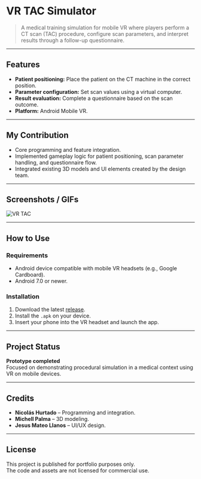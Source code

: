 # VR TAC Simulator 

> A medical training simulation for mobile VR where players perform a CT scan (TAC) procedure, configure scan parameters, and interpret results through a follow-up questionnaire.

---

## Features 
- **Patient positioning:** Place the patient on the CT machine in the correct position.
- **Parameter configuration:** Set scan values using a virtual computer.
- **Result evaluation:** Complete a questionnaire based on the scan outcome.
- **Platform:** Android Mobile VR.

---

## My Contribution 
- Core programming and feature integration.
- Implemented gameplay logic for patient positioning, scan parameter handling, and questionnaire flow.
- Integrated existing 3D models and UI elements created by the design team.

---

## Screenshots / GIFs 
![VR TAC](Docs/simuladorTAC.gif)

---

## How to Use 
### Requirements
- Android device compatible with mobile VR headsets (e.g., Google Cardboard).
- Android 7.0 or newer.

### Installation
1. Download the latest [release](https://github.com/NikolasH03/SimuladorTAC/releases/tag/V1.0.0).
2. Install the `.apk` on your device.
3. Insert your phone into the VR headset and launch the app.

---

## Project Status 
**Prototype completed**  
Focused on demonstrating procedural simulation in a medical context using VR on mobile devices.

---

## Credits 
- **Nicolás Hurtado** – Programming and integration.
- **Michell Palma** – 3D modeling.
- **Jesus Mateo Llanos** – UI/UX design.

---

## License 
This project is published for portfolio purposes only.  
The code and assets are not licensed for commercial use.
